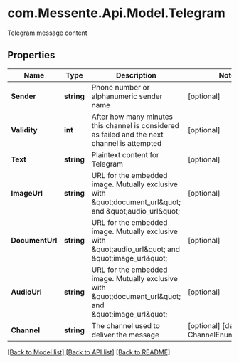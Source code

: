 # com.Messente.Api.Model.Telegram
Telegram message content

## Properties

Name | Type | Description | Notes
------------ | ------------- | ------------- | -------------
**Sender** | **string** | Phone number or alphanumeric sender name | [optional] 
**Validity** | **int** | After how many minutes this channel is considered as failed and the next channel is attempted | [optional] 
**Text** | **string** | Plaintext content for Telegram | [optional] 
**ImageUrl** | **string** | URL for the embedded image. Mutually exclusive with \&quot;document_url\&quot; and \&quot;audio_url\&quot; | [optional] 
**DocumentUrl** | **string** | URL for the embedded image. Mutually exclusive with \&quot;audio_url\&quot; and \&quot;image_url\&quot; | [optional] 
**AudioUrl** | **string** | URL for the embedded image. Mutually exclusive with \&quot;document_url\&quot; and \&quot;image_url\&quot; | [optional] 
**Channel** | **string** | The channel used to deliver the message | [optional] [default to ChannelEnum.Telegram]

[[Back to Model list]](../README.md#documentation-for-models) [[Back to API list]](../README.md#documentation-for-api-endpoints) [[Back to README]](../README.md)

